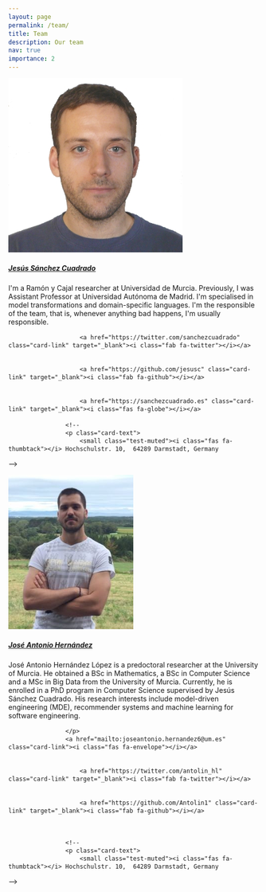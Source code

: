 ```yaml
---
layout: page
permalink: /team/
title: Team
description: Our team
nav: true
importance: 2
---
```


<!--
For now, this page is assumed to be a static description of your courses. You can convert it to a collection similar to `_projects/` so that you can have a dedicated page for each course.

Organize your courses by years, topics, or universities, however you like!
-->


<div class="card hoverable">
        <div class="row no-gutters">
            <div class="col-sm-4 col-md-3">
                <img src="/assets/img/jesus.jpg" class="img-fluid" alt="Jesús sánchez Cuadrado" />
            </div>
            <div class="team col-sm-8 col-md-9">
                <div class="card-body">
                    <a href="http://sanchezcuadrado.es">
                    <h5 class="card-title">Jesús Sánchez Cuadrado</h5>
                    </a>
                    <p class="card-text">
                        I'm a Ramón y Cajal researcher at Universidad de Murcia. Previously, I was Assistant Professor at Universidad Autónoma de Madrid. I'm specialised in model transformations and domain-specific languages. I'm the responsible of the team, that is, whenever anything bad happens, I'm usually responsible.
                    </p>
                    <a href="mailto:jesusc@um.es" class="card-link"><i class="fas fa-envelope"></i></a>
                     <a href="tel:+34 868 88 7981" class="card-link"><i class="fas fa-phone"></i></a>
                    <a href="https://orcid.org/0000-0001-9755-5616" class="card-link" target="_blank"><i class="fab fa-orcid"></i></a>
                    
                    
                        <a href="https://twitter.com/sanchezcuadrado" class="card-link" target="_blank"><i class="fab fa-twitter"></i></a>
                    
                    
                        <a href="https://github.com/jesusc" class="card-link" target="_blank"><i class="fab fa-github"></i></a>
                    
                    
                        <a href="https://sanchezcuadrado.es" class="card-link" target="_blank"><i class="fas fa-globe"></i></a>
                    
					<!--
                    <p class="card-text">
                        <small class="test-muted"><i class="fas fa-thumbtack"></i> Hochschulstr. 10,  64289 Darmstadt, Germany
</small>
                    </p>
					-->
                </div>
            </div>
        </div>
</div>

<div>
<p></p>
</div>

<div class="card hoverable">
        <div class="row no-gutters">
            <div class="col-sm-4 col-md-3">
                <img src="/assets/img/joseantonio.jpg" class="img-fluid" alt="José Antonio Hernández" />
            </div>
            <div class="team col-sm-8 col-md-9">
                <div class="card-body">
                    <a href="/members/joseantonio">
                    <h5 class="card-title">José Antonio Hernández</h5>
                    </a>
                    <p class="card-text">
                        José Antonio Hernández López is a predoctoral researcher at the University of Murcia. He obtained a BSc in Mathematics, a BSc in Computer Science and a MSc in Big Data from the University of Murcia. Currently, he is enrolled in a PhD program in Computer Science supervised by Jesús Sánchez Cuadrado. His research interests include model-driven engineering (MDE), recommender systems and machine learning for software engineering.

                    </p>
                    <a href="mailto:joseantonio.hernandez6@um.es" class="card-link"><i class="fas fa-envelope"></i></a>
                    
                    
                        <a href="https://twitter.com/antolin_hl" class="card-link" target="_blank"><i class="fab fa-twitter"></i></a>
                    
                    
                        <a href="https://github.com/Antolin1" class="card-link" target="_blank"><i class="fab fa-github"></i></a>
                    
                    
                    
					<!--
                    <p class="card-text">
                        <small class="test-muted"><i class="fas fa-thumbtack"></i> Hochschulstr. 10,  64289 Darmstadt, Germany
</small>
                    </p>
					-->
                </div>
            </div>
        </div>
</div>
